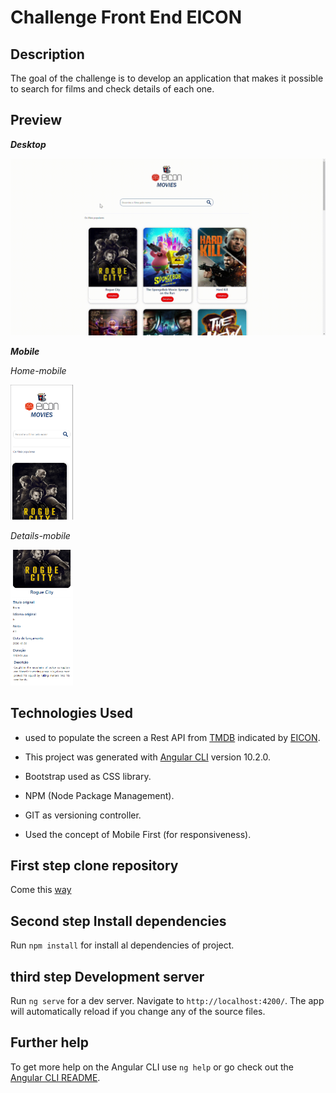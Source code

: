 # Challenge Front End EICON

## Description

The goal of the challenge is to develop an application that makes it possible to search for films and check details of each one.


## Preview

***Desktop***

 <img src="eicon/src/assets/img/eicon-test.gif"> 


 
***Mobile*** 



   *Home-mobile*

 <img src="eicon/src/assets/img/home-mobile.png" style="width:100px;">
 
 
   *Details-mobile*
 
 <img src="eicon/src/assets/img/details-mobile.png" style="width:100px;">




## Technologies Used
- used to populate the screen a Rest API from [TMDB](https://www.themoviedb.org/documentation/api) indicated by [EICON](http://www.eicon.com.br).

- This project was generated with [Angular CLI](https://github.com/angular/angular-cli) version 10.2.0.

- Bootstrap used as CSS library.

- NPM (Node Package Management).

- GIT as versioning controller.

- Used the concept of Mobile First (for responsiveness). 

## First step clone repository
Come this [way](https://github.com/Ivan-Vidal/Test-Front-EICON)


## Second step Install dependencies

Run `npm install` for install al dependencies of project.


## third step Development server

Run `ng serve` for a dev server. Navigate to `http://localhost:4200/`. The app will automatically reload if you change any of the source files.

## Further help

To get more help on the Angular CLI use `ng help` or go check out the [Angular CLI README](https://github.com/angular/angular-cli/blob/master/README.md).
